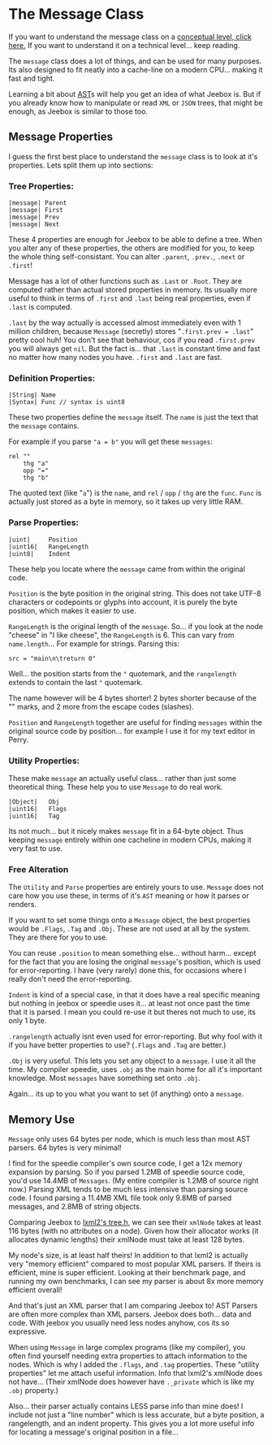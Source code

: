 # The Message Class

If you want to understand the message class on a [conceptual level, click here.](Message.md) If you want to understand it on a technical level... keep reading.

The `message` class does a lot of things, and can be used for many purposes. Its also designed to fit neatly into a cache-line on a modern CPU... making it fast and tight.

Learning a bit about [AST](http://google.com/?q=ast+parser)s will help you get an idea of what Jeebox is. But if you already know how to manipulate or read `XML` or `JSON` trees, that might be enough, as Jeebox is similar to those too.



## Message Properties

I guess the first best place to understand the `message` class is to look at it's properties. Lets split them up into sections:

### Tree Properties:

    |message| Parent
    |message| First
    |message| Prev
    |message| Next

These 4 properties are enough for Jeebox to be able to define a tree. When you alter any of these properties, the others are modified for you, to keep the whole thing self-consistant. You can alter `.parent`, `.prev.`, `.next` or `.first`!

Message has a lot of other functions such as `.Last` or `.Root`. They are computed rather than actual stored properties in memory. Its usually more useful to think in terms of `.first` and `.last` being real properties, even if `.last` is computed.

`.last` by the way actually is accessed almost immediately even with 1 million children, because `Message` (secretly) stores "`.first.prev = .last`" pretty cool huh! You don't see that behaviour, cos if you read `.first.prev` you will always get `nil`. But the fact is... that `.last` is constant time and fast no matter how many nodes you have. `.first` and `.last` are fast.


### Definition Properties:

    |String| Name
    |Syntax| Func // syntax is uint8

These two properties define the `message` itself. The `name` is just the text that the `message` contains.
    
For example if you parse `"a = b"` you will get these `messages`:
    
    rel ""
        thg "a"
        opp "="
        thg "b"

The quoted text (like "`a`") is the `name`, and `rel` / `opp` / `thg` are the `func`. `Func` is actually just stored as a byte in memory, so it takes up very little RAM.


### Parse Properties:

    |uint|     Position
    |uint16|   RangeLength
    |uint8|    Indent

These help you locate where the `message` came from within the original code.

`Position` is the byte position in the original string. This does not take UTF-8 characters or codepoints or glyphs into account, it is purely the byte position, which makes it easier to use.

`RangeLength` is the original length of the `message`. So... if you look at the node "cheese" in "I like cheese", the `RangeLength` is 6. This can vary from `name.length`... For example for strings. Parsing this:

    src = "main\n\treturn 0"

Well... the position starts from the `"` quotemark, and the `rangelength` extends to contain the last `"` quotemark.

The name however will be 4 bytes shorter! 2 bytes shorter because of the "" marks, and 2 more from the escape codes (slashes).

`Position` and `RangeLength` together are useful for finding `messages` within the original source code by position... for example I use it for my text editor in Perry.


### Utility Properties:

These make `message` an actually useful class... rather than just some theoretical thing. These help you to use `Message` to do real work.

    |Object|   Obj
    |uint16|   Flags
    |uint16|   Tag
    
Its not much... but it nicely makes `message` fit in a 64-byte object. Thus keeping `message` entirely within one cacheline in modern CPUs, making it very fast to use.


### Free Alteration

The `Utility` and `Parse` properties are entirely yours to use. `Message` does not care how you use these, in terms of it's `AST` meaning or how it parses or renders.

If you want to set some things onto a `Message` object, the best properties would be `.Flags`, `.Tag` and `.Obj`. These are not used at all by the system. They are there for you to use.

You can reuse `.position` to mean something else... without harm... except for the fact that you are losing the original `message`'s position, which is used for error-reporting. I have (very rarely) done this, for occasions where I really don't need the error-reporting.

`Indent` is kind of a special case, in that it does have a real specific meaning but nothing in jeebox or speedie uses it... at least not once past the time that it is parsed. I mean you could re-use it but theres not much to use, its only 1 byte.

`.rangelength` actually isnt even used for error-reporting. But why fool with it if you have better properties to use? (`.Flags` and `.Tag` are better.)

`.Obj` is very useful. This lets you set any object to a `message`. I use it all the time. My compiler speedie, uses `.obj` as the main home for all it's important knowledge. Most `messages` have something set onto `.obj`.

Again... its up to you what you want to set (if anything) onto a `message`.



## Memory Use

`Message` only uses 64 bytes per node, which is much less than most AST parsers. 64 bytes is very minimal!

I find for the speedie compiler's own source code, I get a 12x memory expansion by parsing. So if you parsed 1.2MB of speedie source code, you'd use 14.4MB of `Messages`. (My entire compiler is 1.2MB of source right now.) Parsing XML tends to be much less intensive than parsing source code. I found parsing a 11.4MB XML file took only 9.8MB of parsed messages, and 2.8MB of string objects.

Comparing Jeebox to [lxml2's tree.h](https://gitlab.gnome.org/GNOME/libxml2/-/blob/master/include/libxml/tree.h), we can see their `xmlNode` takes at least 116 bytes (with no attributes on a node). Given how their allocator works (it allocates dynamic lengths) their xmlNode must take at least 128 bytes.

My node's size, is at least half theirs! In addition to that lxml2 is actually very "memory efficient" compared to most popular XML parsers. If theirs is efficient, mine is super efficient. Looking at their benchmark page, and running my own benchmarks, I can see my parser is about 8x more memory efficient overall!

And that's just an XML parser that I am comparing Jeebox to! AST Parsers are often more complex than XML parsers. Jeebox does both... data and code. With jeebox you usually need less nodes anyhow, cos its so expressive.

When using `Message` in large complex programs (like my compiler), you often find yourself needing extra properties to attach information to the nodes. Which is why I added the `.flags`, and `.tag` properties. These "utility properties" let me attach useful information. Info that lxml2's xmlNode does not have... (Their xmlNode does however have `._private` which is like my `.obj` property.)

Also... their parser actually contains LESS parse info than mine does! I include not just a "line number" which is less accurate, but a byte position, a rangelength, and an indent property. This gives you a lot more useful info for locating a message's original position in a file...

